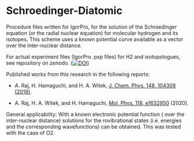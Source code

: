 # Schroedinger-Diatomic

Procedure files written for IgorPro, for the solution of the Schroedinger equation (or the radial nuclear equation) for molecular hydrogen and its isotopes. This scheme uses a known potential curve available as a vector over the inter-nuclear distance.

For actual experiment files (IgorPro .pxp files) for H2 and isotopologues, see repository on zenodo. (<a href="https://doi.org/10.5281/zenodo.4625523"><img src="https://zenodo.org/badge/DOI/10.5281/zenodo.4625523.svg" alt="DOI"></a>)

Published works from this research in the following reports:

 - A. Raj, H. Hamaguchi, and H. A. Witek, [J. Chem. Phys. 148, 104308 (2018)](https://doi.org/10.1063/1.5011433 "J. Chem. Phys. 148, 104308 (2018)").

 - A. Raj, H. A. Witek, and H. Hamaguchi, [Mol. Phys. 118, e1632950](https://doi.org/10.1080/00268976.2019.1632950 "Mol. Phys. 118, e1632950") (2020).

General applicability: With a known electronic potential function ( over the inter-nuclear distance) solutions for the rovibrational states (i.e. energies and the corresponding wavefunctions) can be obtained. This was tested with the case of O2.
